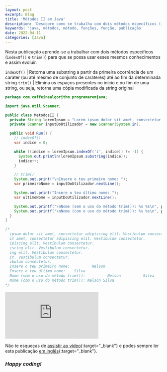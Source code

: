```yaml
---
layout: post
excerpt: Blog
title: 'Métodos II em Java'
description: 'Descobre como se trabalha com dois métodos específicos (indexOf() e trim()) na linguagem de programação Java. Obtém respostas às tuas dúvidas com a teoria e os exemplos apresentados.'
keywords: 'java, métodos, método, funções, função, publicação'
date: 2022-04-11
categories: [Java]
---
```


Nesta publicação aprende-se a trabalhar com dois métodos específicos (`indexOf()` e `trim()`) para que se possa usar esses mesmos conhecimentos e assim evoluir.

`indexOf()` | Retorna uma substring a partir da primeira ocorrência de um carater (ou até mesmo de conjunto de carateres) até ao fim da determinada string
`trim()` | Elimina os espaços presentes no início e no fim de uma string, ou seja, retorna uma cópia modificada da string original

```java
package com.caffeinealgorithm.programaremjava;

import java.util.Scanner;

public class MetodosII {
  private String loremIpsum = "Lorem ipsum dolor sit amet, consectetur adipiscing elit. Vestibulum consectetur.";
  private Scanner inputDoUtilizador = new Scanner(System.in);

  public void Run() {
    // indexOf()
    var indice = 0;

    while ((indice = loremIpsum.indexOf('i', indice)) != -1) {
      System.out.println(loremIpsum.substring(indice));
      indice++;
    }

    // trim()
    System.out.print("\nInsere o teu primeiro nome: ");
    var primeiroNome = inputDoUtilizador.nextLine();

    System.out.print("Insere o teu último nome: ");
    var ultimoNome = inputDoUtilizador.nextLine();

    System.out.printf("\nNome (sem o uso do método trim()): %s %s\n", primeiroNome, ultimoNome);
    System.out.printf("\nNome (com o uso do método trim()): %s %s\n", primeiroNome.trim(), ultimoNome.trim());
  }
}

/*
  ipsum dolor sit amet, consectetur adipiscing elit. Vestibulum consectetur.
  it amet, consectetur adipiscing elit. Vestibulum consectetur.
  ipiscing elit. Vestibulum consectetur.
  iscing elit. Vestibulum consectetur.
  ing elit. Vestibulum consectetur.
  it. Vestibulum consectetur.
  ibulum consectetur.
  Insere o teu primeiro nome:          Nelson
  Insere o teu último nome:    Silva
  Nome (sem o uso do método trim()):          Nelson          Silva
  Nome (com o uso do método trim()): Nelson Silva
*/
```

<div class="video-container">
  <iframe src="https://www.youtube.com/embed/qEVCtofREBM" frameborder="0" allowfullscreen></iframe>
</div>

Não te esqueças de [assistir ao vídeo](https://youtu.be/qEVCtofREBM){:target="\_blank"} e podes sempre ler esta publicação [em inglês](https://nelsonsilvadev.com/blog/methods-ii-in-java/){:target="\_blank"}.

### _Happy coding!_
